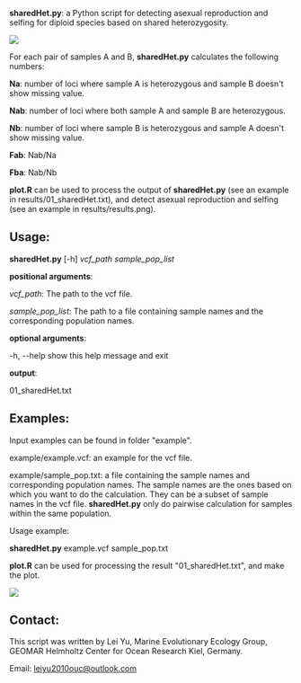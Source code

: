 **sharedHet.py**: a Python script for detecting asexual reproduction and selfing for diploid species based on shared heterozygosity.

![](https://github.com/leiyu37/sharedHet/pics/illustration.png)



For each pair of samples A and B, **sharedHet.py** calculates the following numbers:

**Na**: number of loci where sample A is heterozygous and sample B doesn't show missing value.

**Nab**: number of loci where both sample A and sample B are heterozygous.

**Nb**: number of loci where sample B is heterozygous and sample A doesn't show missing value.

**Fab**: Nab/Na

**Fba**: Nab/Nb

**plot.R** can be used to process the output of **sharedHet.py** (see an example in results/01_sharedHet.txt), and detect asexual reproduction and selfing (see an example in results/results.png).

## Usage:
**sharedHet.py** [-h] *vcf_path* *sample_pop_list*

**positional arguments**:

  *vcf_path*:         The path to the vcf file.

  *sample_pop_list*:  The path to a file containing sample names and the corresponding population names.

**optional arguments**:

  -h, --help       show this help message and exit

**output**:

  01_sharedHet.txt

## Examples:
Input examples can be found in folder "example".

example/example.vcf: an example for the vcf file.

example/sample_pop.txt: a file containing the sample names and corresponding population names. The sample names are the ones based on which you want to do the calculation. They can be a subset of sample names in the vcf file. **sharedHet.py** only do pairwise calculation for samples within the same population.

Usage example:

**sharedHet.py** example.vcf sample_pop.txt

**plot.R** can be used for processing the result "01_sharedHet.txt", and make the plot.

![](https://github.com/leiyu37/sharedHet/tree/master/results/results.png)

## Contact:
This script was written by Lei Yu, Marine Evolutionary Ecology Group, GEOMAR Helmholtz Center for Ocean Research Kiel, Germany.

Email: leiyu2010ouc@outlook.com
